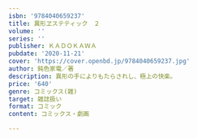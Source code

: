 ```yaml
---
isbn: '9784040659237'
title: 異形ヱステティック　２
volume: ''
series: ''
publisher: ＫＡＤＯＫＡＷＡ
pubdate: '2020-11-21'
cover: 'https://cover.openbd.jp/9784040659237.jpg'
author: 鈍色家電／著
description: 異形の手によりもたらされし、極上の快楽。
price: '640'
genre: コミックス(雑)
target: 雑誌扱い
format: コミック
content: コミックス・劇画

---
```

